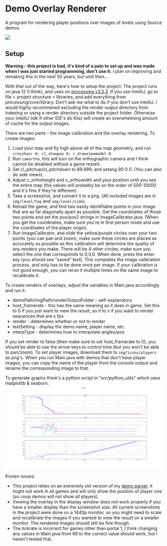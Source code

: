 # Demo Overlay Renderer
A program for rendering player positions over images of levels using Source demos.

![](github-things/chmb-14.gif)

## Setup
**Warning - this project is bad, it's kind of a pain to set up and was made when I was just started programming, don't use it.** I plan on improving and remaking this in the next 50 years, but until then...

With that out of the way, here's how to setup the project: The project runs on java 12 (I think), and uses on [processing v3.5.3](https://processing.org/download/). If you use IntelliJ, go to file > project structure > libraries, and add everything from processing/core/library. Don't ask me what to do if you don't use IntelliJ. I would highly recommened excluding the render output directory from indexing or using a render directory outside the project folder. Otherwise your IntelliJ (idk if other IDE's do this) will create an overwhelming amount of cache for the output images.

There are two parts - the image calibration and the overlay rendering.
To create images:
1) Load your map and fly high above all of the map geometry, and run `crosshair 0; cl_showpos 0; r_drawviewmodel 0`.
2) Run `camortho`, this will turn on the orthographic camera and I think cannot be disabled without a game restart.
3) Set cl_pitchup/cl_pitchdown to 89.999, and setang 90 0 0. (You can also do side views).
4) Adjust c_orthoheight and c_orthowidth and your position until you see the entire map (the values will probably be on the order of 500-10000 and it's fine if they're different).
5) Take a screenshot, and convert it to a png. (All included images are in `img/level/top` and `img/level/side`).
6) Reload the game, and find two easily identifiable points in your image that are as far diagonally apart as possible. Get the coordinates of those two points and set the pos/pos2 strings in ImageCalibrator.java. (When you get the coordinates, make sure you're in first person mode and use the coordinates of the player origin).
7) Run ImageCalibrator, and slide the yellow/purple circles over your two points (you can pan and zoom), make sure these circles are placed as accurately as possible as this calibration will determine the quality of any renders you make. There will be 4 other circles, make sure you select the one that corresponds to 0,0,0. When done, press the enter key (you should see "saved" text).
This completes the image calibration process, and only has to be done once per image. If your calibration is not good enough, you can rerun it multiple times on the same image to recalibrate it.

To create renders of overlays, adjust the variables in Main.java accordingly and run it.
- demoPath/imgPath/renderOutputFolder - self-explanatory
- host_framerate - this has the same meaning as it does in game. Set this to 0 if you just want to view the result, so it to x if you want to render sequences that are x fps
- render - determines whether or not to render
- textSetting - display the demo name, player name, etc.
- interpType - determines how to interpolate angles/pos

If you set render to false (then make sure to set host_framerate to 0), you should be able to use the arrow keys to control time (but you won't be able to pan/zoom). To set player images, download them to `img/icons/players` as png's. When you run Main.java with demos that don't have player images, you can copy the name of the player from the console output and rename the corresponding image to that.

To generate graphs there's a python script in "src/python_utils" which uses matplotlib & seaborn.
![](github-things/chmb-14.png)

Known issues:
- This project relies on an extremely old version of my [demo parser](https://github.com/UncraftedName/UncraftedDemoParser), it might not work in all games and will only show the position of player one (so coop demos will not show all players).
- Viewing the overlay in the display window does not work properly if you have a smaller display than the screenshot size. All current screenshots in the project were done on a 1440p monitor, so you might need to scale and recalibrate the images if you wanted to view the result on a smaller monitor. The rendered images should still be fine though.
- The tickrate is incorrect for games other than portal 1, I think changing any values in Main.java from 66 to the correct value should work, but I haven't tested that.
